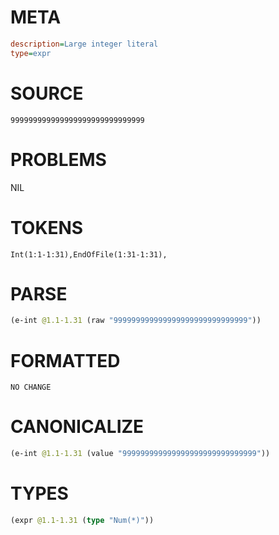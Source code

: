 # META
~~~ini
description=Large integer literal
type=expr
~~~
# SOURCE
~~~roc
999999999999999999999999999999
~~~
# PROBLEMS
NIL
# TOKENS
~~~zig
Int(1:1-1:31),EndOfFile(1:31-1:31),
~~~
# PARSE
~~~clojure
(e-int @1.1-1.31 (raw "999999999999999999999999999999"))
~~~
# FORMATTED
~~~roc
NO CHANGE
~~~
# CANONICALIZE
~~~clojure
(e-int @1.1-1.31 (value "999999999999999999999999999999"))
~~~
# TYPES
~~~clojure
(expr @1.1-1.31 (type "Num(*)"))
~~~
